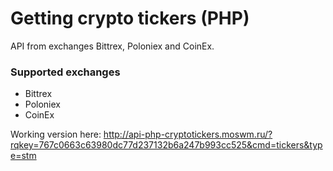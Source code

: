 # Getting crypto tickers (PHP)

API from exchanges Bittrex, Poloniex and CoinEx.

### Supported exchanges

 - Bittrex
 - Poloniex
 - CoinEx

Working version here:
http://api-php-cryptotickers.moswm.ru/?rqkey=767c0663c63980dc77d237132b6a247b993cc525&cmd=tickers&type=stm
